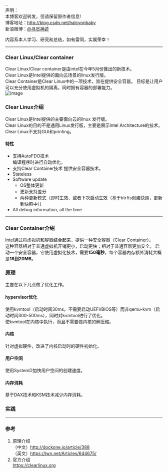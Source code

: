 ..  
声明：   
本博客欢迎转发，但请保留原作者信息!   
博客地址：http://blog.csdn.net/halcyonbaby   
新浪微博：[@寻觅神迹]( www.weibo.com/u/2230330930)

内容系本人学习、研究和总结，如有雷同，实属荣幸！   

-----
### Clear Linux/Clear container
Clear Linux/Clear container是由intel在今年5月份推出的新技术。   
Clear Linux是Intel提供的面向云场景的linux发行版。  
Clear Container是Clear Linux中的一项技术，旨在提供安全容器。
目标是让用户可以充分使用虚拟机的隔离，同时拥有容器的部署能力。  
![image](http://img.deusm.com/informationweek/2015/05/1320536/helicopter-598748_640.jpg)
### Clear Linux介绍  
Clear Linux是Intel提供的主要面向云的linux 发行版。  
Clear Linux的目的不是通用Linux发行版，主要是展示Intel Architecture的技术。    
Clear Linux不支持GUI和printing。

#### 特性  
- 支持AutoFDO技术  
编译程序时进行自动优化。
- 支持Clear Container技术
提供安全容器技术。  
- Stateless
- Software update   
    - OS整体更新
    - 更新支持差分
    - 两种更新模式（即时生效、或者下次启动生效（基于btrfts创建快照，更新到快照中）)
- All debug information, all the time

---
### Clear Container介绍
Intel通过将虚拟机和容器结合起来，提供一种安全容器（Clear Container）。   
这种容器相对于普通虚拟机开销更小，启动更快；相对于普通容器更加安全。
启动一个安全容器，它使用虚拟化技术，需要**150毫秒**，每个容器内存额外消耗大概是**18到20MB**。
### 原理  
主要在以下几点做了优化工作。  
#### hypervisor优化  
使用kvmtool（启动时间30ms，不需要启动UEFI/BIOS等）而非qemu-kvm（启动时间300-500ms），同时对kvmtool进行了优化。    
使kvmtool在内核中执行，而且不需要做内核的解压缩。  

#### 内核  
针对虚拟硬件，改进了内核启动时的硬件初始化。 

#### 用户空间
使用SystemD加快用户空间的创建速度。 
#### 内存消耗
基于DAX技术和KSM技术减少内存消耗。

### 实践


---
### 参考
1. 原理介绍  
（中文）http://dockone.io/article/388    
（英文）https://lwn.net/Articles/644675/    
2. 官方介绍  
https://clearlinux.org  



